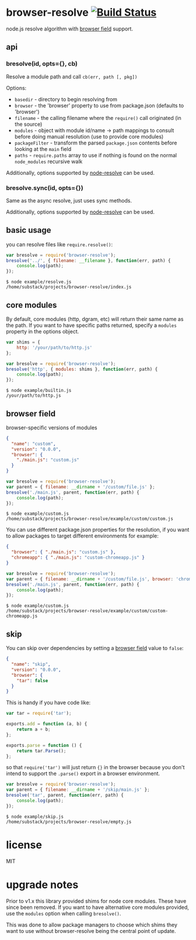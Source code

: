 # browser-resolve [![Build Status](https://travis-ci.org/browserify/browser-resolve.png?branch=master)](https://travis-ci.org/browserify/browser-resolve)

node.js resolve algorithm with [browser field](https://github.com/defunctzombie/package-browser-field-spec) support.

## api

### bresolve(id, opts={}, cb)

Resolve a module path and call `cb(err, path [, pkg])`

Options:

* `basedir` - directory to begin resolving from
* `browser` - the 'browser' property to use from package.json (defaults to 'browser')
* `filename` - the calling filename where the `require()` call originated (in the source)
* `modules` - object with module id/name -> path mappings to consult before doing manual resolution (use to provide core modules)
* `packageFilter` - transform the parsed `package.json` contents before looking at the `main` field
* `paths` - `require.paths` array to use if nothing is found on the normal `node_modules` recursive walk

Additionally, options supported by [node-resolve](https://github.com/browserify/resolve#resolveid-opts-cb) can be used.

### bresolve.sync(id, opts={})

Same as the async resolve, just uses sync methods.

Additionally, options supported by [node-resolve](https://github.com/browserify/resolve#resolvesyncid-opts-cb) can be used.

## basic usage

you can resolve files like `require.resolve()`:
``` js
var bresolve = require('browser-resolve');
bresolve('../', { filename: __filename }, function(err, path) {
    console.log(path);
});
```

```
$ node example/resolve.js
/home/substack/projects/browser-resolve/index.js
```

## core modules

By default, core modules (http, dgram, etc) will return their same name as the path. If you want to have specific paths returned, specify a `modules` property in the options object.

``` js
var shims = {
    http: '/your/path/to/http.js'
};

var bresolve = require('browser-resolve');
bresolve('http', { modules: shims }, function(err, path) {
    console.log(path);
});
```

```
$ node example/builtin.js
/your/path/to/http.js
```

## browser field
browser-specific versions of modules

``` json
{
  "name": "custom",
  "version": "0.0.0",
  "browser": {
    "./main.js": "custom.js"
  }
}
```

``` js
var bresolve = require('browser-resolve');
var parent = { filename: __dirname + '/custom/file.js' };
bresolve('./main.js', parent, function(err, path) {
    console.log(path);
});
```

```
$ node example/custom.js
/home/substack/projects/browser-resolve/example/custom/custom.js
```

You can use different package.json properties for the resolution, if you want to allow packages to target different environments for example:

``` json
{
  "browser": { "./main.js": "custom.js" },
  "chromeapp": { "./main.js": "custom-chromeapp.js" }
}
```

``` js
var bresolve = require('browser-resolve');
var parent = { filename: __dirname + '/custom/file.js', browser: 'chromeapp' };
bresolve('./main.js', parent, function(err, path) {
    console.log(path);
});
```

```
$ node example/custom.js
/home/substack/projects/browser-resolve/example/custom/custom-chromeapp.js
```

## skip

You can skip over dependencies by setting a
[browser field](https://gist.github.com/defunctzombie/4339901)
value to `false`:

``` json
{
  "name": "skip",
  "version": "0.0.0",
  "browser": {
    "tar": false
  }
}
```

This is handy if you have code like:

``` js
var tar = require('tar');

exports.add = function (a, b) {
    return a + b;
};

exports.parse = function () {
    return tar.Parse();
};
```

so that `require('tar')` will just return `{}` in the browser because you don't
intend to support the `.parse()` export in a browser environment.

``` js
var bresolve = require('browser-resolve');
var parent = { filename: __dirname + '/skip/main.js' };
bresolve('tar', parent, function(err, path) {
    console.log(path);
});
```

```
$ node example/skip.js
/home/substack/projects/browser-resolve/empty.js
```

# license

MIT

# upgrade notes

Prior to v1.x this library provided shims for node core modules. These have since been removed. If you want to have alternative core modules provided, use the `modules` option when calling `bresolve()`.

This was done to allow package managers to choose which shims they want to use without browser-resolve being the central point of update.
